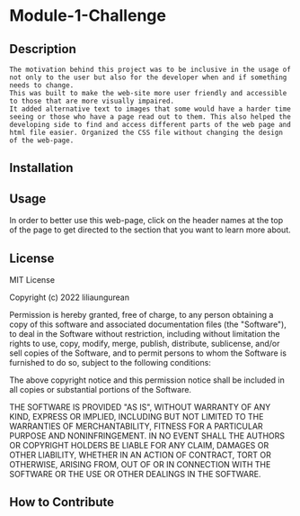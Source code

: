# Module-1-Challenge
## Description
    The motivation behind this project was to be inclusive in the usage of not only to the user but also for the developer when and if something needs to change.
    This was built to make the web-site more user friendly and accessible to those that are more visually impaired. 
    It added alternative text to images that some would have a harder time seeing or those who have a page read out to them. This also helped the developing side to find and access different parts of the web page and html file easier. Organized the CSS file without changing the design of the web-page. 
 

## Installation



## Usage

In order to better use this web-page, click on the header names at the top of the page to get directed to the section that you want to learn more about. 

## License

MIT License

Copyright (c) 2022 liliaungurean

Permission is hereby granted, free of charge, to any person obtaining a copy
of this software and associated documentation files (the "Software"), to deal
in the Software without restriction, including without limitation the rights
to use, copy, modify, merge, publish, distribute, sublicense, and/or sell
copies of the Software, and to permit persons to whom the Software is
furnished to do so, subject to the following conditions:

The above copyright notice and this permission notice shall be included in all
copies or substantial portions of the Software.

THE SOFTWARE IS PROVIDED "AS IS", WITHOUT WARRANTY OF ANY KIND, EXPRESS OR
IMPLIED, INCLUDING BUT NOT LIMITED TO THE WARRANTIES OF MERCHANTABILITY,
FITNESS FOR A PARTICULAR PURPOSE AND NONINFRINGEMENT. IN NO EVENT SHALL THE
AUTHORS OR COPYRIGHT HOLDERS BE LIABLE FOR ANY CLAIM, DAMAGES OR OTHER
LIABILITY, WHETHER IN AN ACTION OF CONTRACT, TORT OR OTHERWISE, ARISING FROM,
OUT OF OR IN CONNECTION WITH THE SOFTWARE OR THE USE OR OTHER DEALINGS IN THE
SOFTWARE.

## How to Contribute
